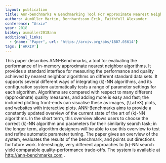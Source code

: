 ```yaml
---
layout: publication
title: Ann-benchmarks A Benchmarking Tool For Approximate Nearest Neighbor Algorithms
authors: Aumüller Martin, Bernhardsson Erik, Faithfull Alexander
conference: "Arxiv"
year: 2018
bibkey: aumüller2018ann
additional_links:
  - {name: "Paper", url: "https://arxiv.org/abs/1807.05614"}
tags: ['ARXIV']
---
```

This paper describes ANN-Benchmarks, a tool for evaluating the performance of in-memory approximate nearest neighbor algorithms. It provides a standard interface for measuring the performance and quality achieved by nearest neighbor algorithms on different standard data sets. It supports several different ways of integrating \(k\)-NN algorithms, and its configuration system automatically tests a range of parameter settings for each algorithm. Algorithms are compared with respect to many different (approximate) quality measures, and adding more is easy and fast; the included plotting front-ends can visualise these as images, \(\LaTeX\) plots, and websites with interactive plots. ANN-Benchmarks aims to provide a constantly updated overview of the current state of the art of \(k\)-NN algorithms. In the short term, this overview allows users to choose the correct \(k\)-NN algorithm and parameters for their similarity search task; in the longer term, algorithm designers will be able to use this overview to test and refine automatic parameter tuning. The paper gives an overview of the system, evaluates the results of the benchmark, and points out directions for future work. Interestingly, very different approaches to \(k\)-NN search yield comparable quality-performance trade-offs. The system is available at http://ann-benchmarks.com .
